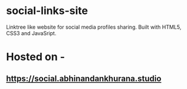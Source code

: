 # social-links-site
Linktree like website for social media profiles sharing. Built with HTML5, CSS3 and JavaSript.

# Hosted on -
## https://social.abhinandankhurana.studio
